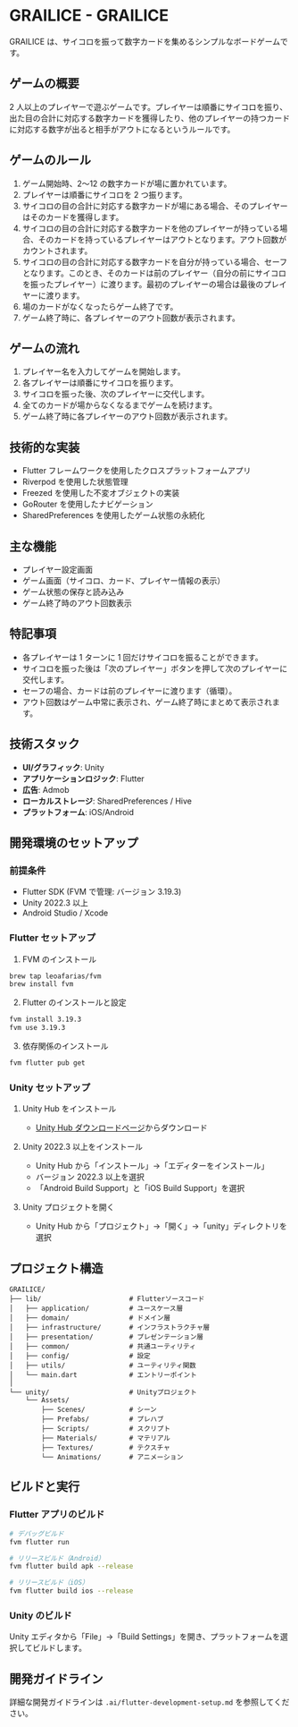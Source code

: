 # GRAILICE - GRAILICE

GRAILICE は、サイコロを振って数字カードを集めるシンプルなボードゲームです。

## ゲームの概要

2 人以上のプレイヤーで遊ぶゲームです。プレイヤーは順番にサイコロを振り、出た目の合計に対応する数字カードを獲得したり、他のプレイヤーの持つカードに対応する数字が出ると相手がアウトになるというルールです。

## ゲームのルール

1. ゲーム開始時、2〜12 の数字カードが場に置かれています。
2. プレイヤーは順番にサイコロを 2 つ振ります。
3. サイコロの目の合計に対応する数字カードが場にある場合、そのプレイヤーはそのカードを獲得します。
4. サイコロの目の合計に対応する数字カードを他のプレイヤーが持っている場合、そのカードを持っているプレイヤーはアウトとなります。アウト回数がカウントされます。
5. サイコロの目の合計に対応する数字カードを自分が持っている場合、セーフとなります。このとき、そのカードは前のプレイヤー（自分の前にサイコロを振ったプレイヤー）に渡ります。最初のプレイヤーの場合は最後のプレイヤーに渡ります。
6. 場のカードがなくなったらゲーム終了です。
7. ゲーム終了時に、各プレイヤーのアウト回数が表示されます。

## ゲームの流れ

1. プレイヤー名を入力してゲームを開始します。
2. 各プレイヤーは順番にサイコロを振ります。
3. サイコロを振った後、次のプレイヤーに交代します。
4. 全てのカードが場からなくなるまでゲームを続けます。
5. ゲーム終了時に各プレイヤーのアウト回数が表示されます。

## 技術的な実装

- Flutter フレームワークを使用したクロスプラットフォームアプリ
- Riverpod を使用した状態管理
- Freezed を使用した不変オブジェクトの実装
- GoRouter を使用したナビゲーション
- SharedPreferences を使用したゲーム状態の永続化

## 主な機能

- プレイヤー設定画面
- ゲーム画面（サイコロ、カード、プレイヤー情報の表示）
- ゲーム状態の保存と読み込み
- ゲーム終了時のアウト回数表示

## 特記事項

- 各プレイヤーは 1 ターンに 1 回だけサイコロを振ることができます。
- サイコロを振った後は「次のプレイヤー」ボタンを押して次のプレイヤーに交代します。
- セーフの場合、カードは前のプレイヤーに渡ります（循環）。
- アウト回数はゲーム中常に表示され、ゲーム終了時にまとめて表示されます。

## 技術スタック

- **UI/グラフィック**: Unity
- **アプリケーションロジック**: Flutter
- **広告**: Admob
- **ローカルストレージ**: SharedPreferences / Hive
- **プラットフォーム**: iOS/Android

## 開発環境のセットアップ

### 前提条件

- Flutter SDK (FVM で管理: バージョン 3.19.3)
- Unity 2022.3 以上
- Android Studio / Xcode

### Flutter セットアップ

1. FVM のインストール

```bash
brew tap leoafarias/fvm
brew install fvm
```

2. Flutter のインストールと設定

```bash
fvm install 3.19.3
fvm use 3.19.3
```

3. 依存関係のインストール

```bash
fvm flutter pub get
```

### Unity セットアップ

1. Unity Hub をインストール

   - [Unity Hub ダウンロードページ](https://unity.com/download)からダウンロード

2. Unity 2022.3 以上をインストール

   - Unity Hub から「インストール」→「エディターをインストール」
   - バージョン 2022.3 以上を選択
   - 「Android Build Support」と「iOS Build Support」を選択

3. Unity プロジェクトを開く
   - Unity Hub から「プロジェクト」→「開く」→「unity」ディレクトリを選択

## プロジェクト構造

```
GRAILICE/
├── lib/                      # Flutterソースコード
│   ├── application/          # ユースケース層
│   ├── domain/               # ドメイン層
│   ├── infrastructure/       # インフラストラクチャ層
│   ├── presentation/         # プレゼンテーション層
│   ├── common/               # 共通ユーティリティ
│   ├── config/               # 設定
│   ├── utils/                # ユーティリティ関数
│   └── main.dart             # エントリーポイント
│
└── unity/                    # Unityプロジェクト
    └── Assets/
        ├── Scenes/           # シーン
        ├── Prefabs/          # プレハブ
        ├── Scripts/          # スクリプト
        ├── Materials/        # マテリアル
        ├── Textures/         # テクスチャ
        └── Animations/       # アニメーション
```

## ビルドと実行

### Flutter アプリのビルド

```bash
# デバッグビルド
fvm flutter run

# リリースビルド（Android）
fvm flutter build apk --release

# リリースビルド（iOS）
fvm flutter build ios --release
```

### Unity のビルド

Unity エディタから「File」→「Build Settings」を開き、プラットフォームを選択してビルドします。

## 開発ガイドライン

詳細な開発ガイドラインは `.ai/flutter-development-setup.md` を参照してください。
